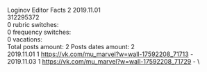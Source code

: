 Loginov	Editor Facts 2 2019.11.01\
312295372\
0 rubric switches:\
0 frequency switches:\
0 vacations:\
Total posts amount: 2	Posts dates amount: 2\
2019.11.01 1 https://vk.com/mu_marvel?w=wall-17592208_71713 - \
2019.11.03 1 https://vk.com/mu_marvel?w=wall-17592208_71729 - \

